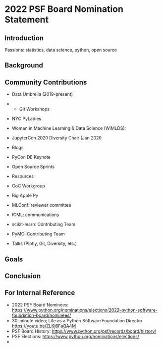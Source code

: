 # 2022 PSF Board Nomination Statement

## Introduction
Passions:  statistics, data science, python, open source

## Background

##  Community Contributions
- Data Umbrella (2019-present)
- - Git Workshops
- NYC PyLadies
- Women in Machine Learning & Data Science (WiMLDS): 

- JupyterCon 2020 Diversity Chair (Jan 2020
- Blogs
- PyCon DE Keynote
- Open Source Sprints
- Resources 
- CoC Workgroup
- Big Apple Py
- MLConf: reviewer committee
- ICML: communications
- scikit-learn:  Contributing Team
- PyMC:  Contributing Team
- Talks (Plotly, Git, Diversity, etc.)

## Goals

## Conclusion


## For Internal Reference
- 2022 PSF Board Nominees:  https://www.python.org/nominations/elections/2022-python-software-foundation-board/nominees/
- 30-minute video; Life as a Python Software Foundation Director https://youtu.be/ZLKj6FaQA4M
- PSF Board History:  https://www.python.org/psf/records/board/history/
- PSF Elections:  https://www.python.org/nominations/elections/
- 
